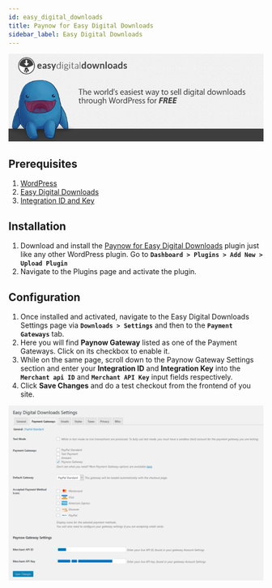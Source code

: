 ```yaml
---
id: easy_digital_downloads
title: Paynow for Easy Digital Downloads
sidebar_label: Easy Digital Downloads
---
```


![Easy Digital Downloads Banner](assets/easy_digital_downloads.png)

## Prerequisites

1. [WordPress](https://www.wordpress.org/)
2. [Easy Digital Downloads](https://wordpress.org/plugins/easy-digital-downloads/)
3. [Integration ID and Key](/docs/integration_generation.html)

## Installation

1. Download and install the [Paynow for Easy Digital Downloads](https://gitlab.com/paynow-developer-hub/paynow-for-easy-digital-downloads/-/archive/master/paynow-for-easy-digital-downloads-master.zip) plugin just like any other WordPress plugin. Go to **`Dashboard > Plugins > Add New > Upload Plugin`**
1. Navigate to the Plugins page and activate the plugin.

## Configuration

1. Once installed and activated, navigate to the Easy Digital Downloads Settings page via **`Downloads > Settings`** and then to the **`Payment Gateways`** tab.
1. Here you will find **Paynow Gateway** listed as one of the Payment Gateways. Click on its checkbox to enable it.
1. While on the same page, scroll down to the Paynow Gateway Settings section and enter your **Integration ID** and **Integration Key** into the **`Merchant api ID`** and **`Merchant API Key`** input fields respectively.
1. Click **Save Changes** and do a test checkout from the frontend of you site.

![Paynow for Easy Digital Downloads Settings](assets/edd-settings.png)



